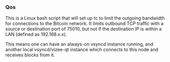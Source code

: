 ### Qos ###

This is a Linux bash script that will set up tc to limit the outgoing bandwidth for connections to the Bitcoin network. It limits outbound TCP traffic with a source or destination port of 75010, but not if the destination IP is within a LAN (defined as 192.168.x.x).

This means one can have an always-on vsyncd instance running, and another local vsyncd/vizee-qt instance which connects to this node and receives blocks from it.

